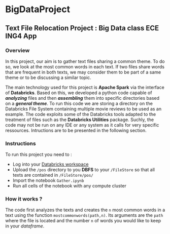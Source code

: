 # BigDataProject

## Text File Relocation Project : Big Data class ECE ING4 App

### Overview

In this project, our aim is to gather text files sharing a common theme. To do so, we look at the most common words in each text.
If two files share words that are frequent in both texts, we may consider them to be part of a same theme or to be 
discussing a similar topic. 

The main technology used for this project is **Apache Spark** via the interface of **Databricks**. Based on this, we developed a python code capable
of ***analyzing*** files and then ***assembling*** them into specific directories based on a ***general theme***. To run this code we are storing a directory
on the Databricks File System containing multiple movie reviews to be used as an example. The code exploits some of the Databricks tools adapted to 
the treatment of files such as the **Databricks Utilities** package. Suchly, the code may not be run on any IDE or any system as it calls for very
specific ressources. Intructions are to be presented in the following section.

### Instructions

To run this project you need to :
- Log into your [Databricks workspace](https://accounts.cloud.databricks.com/login?tuuid=1f15a7e6-a8ea-4d42-856d-dea4fac9358b)
- Upload the `/pos` directory to you **DBFS** to your `/FileStore` so that all texts are contained in `/FileStore/pos/`
- Import the notebook `Gather.ipynb`
- Run all cells of the notebook with any compute cluster

### How it works ?

The code first analyzes the texts and creates the `n` most common words in a text using the function `mostcommonwords(path,n)`. Its 
arguments are the `path` where the file is located and the number `n` of words you would like to keep in your _dataframe_. 



